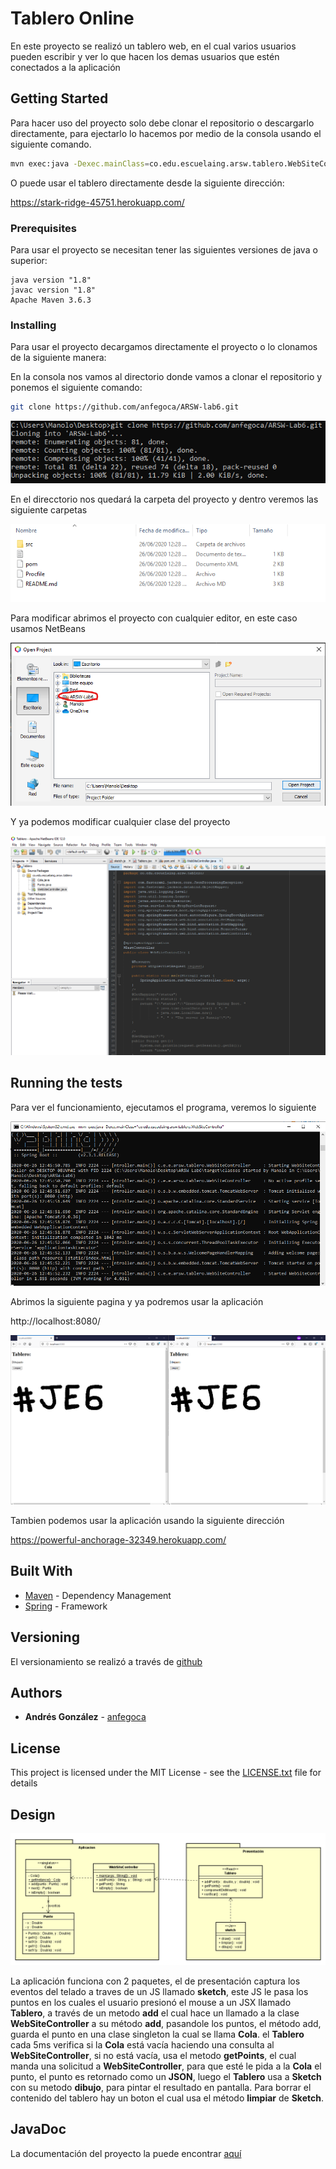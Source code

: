 # Tablero Online

En este proyecto se realizó un tablero web, en el cual varios usuarios pueden escribir y ver lo que hacen los demas usuarios que estén conectados a la aplicación

## Getting Started

Para hacer uso del proyecto solo debe clonar el repositorio o descargarlo directamente, para ejectarlo lo hacemos por medio de la consola usando el siguiente comando.

```bash
mvn exec:java -Dexec.mainClass=co.edu.escuelaing.arsw.tablero.WebSiteController
```

O puede usar el tablero directamente desde la siguiente dirección:

https://stark-ridge-45751.herokuapp.com/

### Prerequisites

Para usar el proyecto se necesitan tener las siguientes versiones de java o superior:

```
java version "1.8"
javac version "1.8"
Apache Maven 3.6.3
```

### Installing

Para usar el proyecto decargamos directamente el proyecto o lo clonamos de la siguiente manera:

En la consola nos vamos al directorio donde vamos a clonar el repositorio y ponemos el siguiente comando:

```bash
git clone https://github.com/anfegoca/ARSW-lab6.git

```
![clone](https://github.com/anfegoca/ARSW-lab6/blob/master/resources/1.png)

En el direcctorio nos quedará la carpeta del proyecto y dentro veremos las siguiente carpetas

![direc](https://github.com/anfegoca/ARSW-lab6/blob/master/resources/2.png)

Para modificar abrimos el proyecto con cualquier editor, en este caso usamos NetBeans

![edit](https://github.com/anfegoca/ARSW-lab6/blob/master/resources/3.png)

Y ya podemos modificar cualquier clase del proyecto

![class](https://github.com/anfegoca/ARSW-lab6/blob/master/resources/4.png)

## Running the tests

Para ver el funcionamiento, ejecutamos el programa, veremos lo siguiente

![class](https://github.com/anfegoca/ARSW-lab6/blob/master/resources/5.png)

Abrimos la siguiente pagina y ya podremos usar la aplicación

http://localhost:8080/

![class](https://github.com/anfegoca/ARSW-lab6/blob/master/resources/6.png)

Tambien podemos usar la aplicación usando la siguiente dirección

https://powerful-anchorage-32349.herokuapp.com/


## Built With

* [Maven](https://maven.apache.org/) - Dependency Management
* [Spring](https://spring.io/projects/spring-boot) - Framework


## Versioning

El versionamiento se realizó a través de [github](https://github.com/anfegoca/ARSW-lab6.git)

## Authors

* **Andrés González** - [anfegoca](https://github.com/anfegoca)


## License

This project is licensed under the MIT License - see the [LICENSE.txt](LICENSE.txt) file for details

## Design

![class](https://github.com/anfegoca/ARSW-lab6/blob/master/resources/7.png)

La aplicación funciona con 2 paquetes, el de presentación captura los eventos del telado a traves de un JS llamado **sketch**, este JS le pasa los puntos en los cuales el usuario presionó el mouse a un JSX llamado **Tablero**, a través de un metodo **add** el cual hace un llamado a la clase **WebSiteController** a su método **add**, pasandole los puntos, el método add, guarda el punto en una clase singleton la cual se llama **Cola**. el **Tablero** cada 5ms verifica si la **Cola** está vacía haciendo una consulta al **WebSiteController**, si no está vacía, usa el metodo **getPoints**, el cual manda una solicitud a **WebSiteController**, para que esté le pida a la **Cola** el punto, el punto es retornado como un **JSON**, luego el **Tablero** usa a **Sketch** con su metodo **dibujo**, para pintar el resultado en pantalla. Para borrar el contenido del tablero hay un boton el cual usa el método **limpiar** de **Sketch**.

## JavaDoc

La documentación del proyecto la puede encontrar [aquí](https://github.com/anfegoca/ARSW-lab6/tree/master/site/apidocs)
